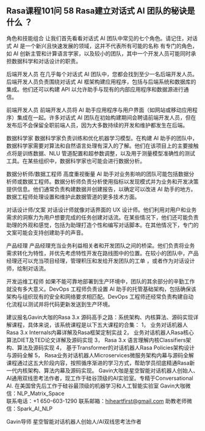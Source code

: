 ## Rasa课程101问 58 Rasa建立对话式 AI 团队的秘诀是什么 ？
  
角色和技能组合
让我们首先看看对话式 AI 团队中常见的七个角色。请记住，对话式 AI 是一个新兴且快速发展的领域，这并不代表所有可能的名称 有专门的角色，如 AI 创新主管和计算语言学家，以及较小的团队，其中一个开发人员可能同时承担数据科学和对话设计的职责。

后端开发人员
在几乎每个对话式 AI 团队中，您都会找到至少一名后端开发人员。后端开发人员负责围绕对话式 AI 框架构建应用程序，包括与后端系统和数据库的集成。他们还可以构建 API 以允许助手与现有的内部应用程序和数据源进行通信。

前端开发人员
前端开发人员将 AI 助手应用程序与用户界面（如网站或移动应用程序）集成在一起。许多对话式 AI 团队在初始构建期间会聘请前端开发人员，但在发布后不会保留全职前端人员，因为大多数持续的开发和维护都发生在后端。

数据科学家
数据科学家负责训练和优化机器学习模型。在构建 AI 助手的团队中，数据科学家需要对算法和自然语言处理有深入的了解。他们在该项目上的主要接触点将是训练数据、NLU 管道配置和超参数调整，以及用于测量模型准确性的测试工具。在某些组织中，数据科学家也可能会进行数据分析。

数据分析师/数据工程师
高度重视衡量 AI 助手对业务影响的团队可能包括数据分析师或数据工程师。数据分析师负责分析使用指标以发现模式并为业务和开发决策提供信息。他们通常负责构建数据并创建报告，以确定可以改进 AI 助手的地方。数据工程师处理设置和维护此数据管道的更多技术方面。

对话设计师/文案
对话设计师就像对话界面的 UX 设计师。他们利用对用户和业务需求的洞察力为用户想要完成的任务创建对话流。在某些情况下，他们还可能负责助理的外观和感觉，包括为助理打造个性和编写对话脚本。在其他情况下，专门的文案可能会支持创建助手的声音。

产品经理
产品经理充当业务利益相关者和开发团队之间的桥梁。他们负责将业务需求转化为特性，并优先考虑特性开发在路线图中的位置。在较小的团队中，产品经理还可以充当项目经理，管理积压和发给开发团队的工单 ，或者作为对话设计师，绘制对话流。

开发运维工程师
如果不能可靠地部署到生产环境中，团队的其余部分的辛勤工作就没有多大意义。DevOps 工程师负责设置 AI 助手的托管基础架构，包括确保该架构与组织现有的安全和网络要求相匹配。DevOps 工程师还经常负责构建自动化流程以测试并将代码更新发送到生产环境。

建议报名Gavin大咖的Rasa 3.x 源码高手之路：系统架构、内核算法、源码实现详解课程，具体来说，该系统课程是以下五大课程的合集：
1，    业务对话机器人Rasa 3.x Internals内幕详解及Rasa框架定制实战
2，    业务对话机器人Rasa核心算法DIET及TED论文详解及源码实现
3，    Rasa 3.x 语言理解内核Classifiers架构、算法及源码实现
4，    基于Transformer的对话机器人Rasa Policies架构设计与源码全解
5，    Rasa业务对话机器人Microservices微服务架构内幕与源码全解
课程通过这五大阶段内容，按照循序渐进的学习方式，帮助学员彻底精通Rasa新一代内核架构、算法内幕及源码实现。
Gavin大咖是星空智能对话机器人创始人、AI通用双线思考法作者，现工作于硅谷顶级的AI实验室。专精于Conversational AI. 在美国曾先后工作于硅谷最顶级的机器学习和人工智能实验室 
Gavin大咖微信：NLP_Matrix_Space  
联系电话：+1 650-603-1290
联系邮箱：hiheartfirst@gmail.com
助教老师微信：Spark_AI_NLP  



Gavin导师
星空智能对话机器人创始人/AI双线思考法作者
